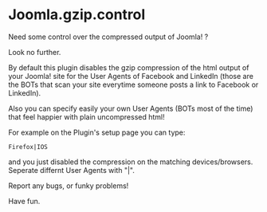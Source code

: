 Joomla.gzip.control
===================


Need some control over the compressed output of Joomla! ?

Look no further.

By default this plugin disables the gzip compression of the html output of your Joomla! site for the User Agents of Facebook and LinkedIn (those are the BOTs that scan your site everytime someone posts a link to Facebook or LinkedIn).

Also you can specify easily your own User Agents (BOTs most of the time) that feel happier with plain uncompressed html!


For example on the Plugin's setup page you can type:

```
Firefox|IOS
```
and you just disabled the compression on the matching devices/browsers. Seperate differnt User Agents with "|".

Report any bugs, or funky problems!

Have fun.


